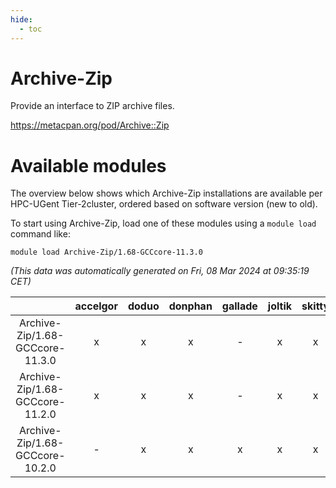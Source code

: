 ```yaml
---
hide:
  - toc
---
```


Archive-Zip
===========


Provide an interface to ZIP archive files.

https://metacpan.org/pod/Archive::Zip
# Available modules


The overview below shows which Archive-Zip installations are available per HPC-UGent Tier-2cluster, ordered based on software version (new to old).

To start using Archive-Zip, load one of these modules using a `module load` command like:

```shell
module load Archive-Zip/1.68-GCCcore-11.3.0
```

*(This data was automatically generated on Fri, 08 Mar 2024 at 09:35:19 CET)*  

| |accelgor|doduo|donphan|gallade|joltik|skitty|
| :---: | :---: | :---: | :---: | :---: | :---: | :---: |
|Archive-Zip/1.68-GCCcore-11.3.0|x|x|x|-|x|x|
|Archive-Zip/1.68-GCCcore-11.2.0|x|x|x|-|x|x|
|Archive-Zip/1.68-GCCcore-10.2.0|-|x|x|x|x|x|

